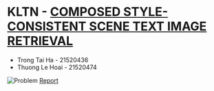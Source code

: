 # KLTN - [COMPOSED STYLE-CONSISTENT SCENE TEXT IMAGE RETRIEVAL](https://drive.google.com/drive/folders/1vhuPNxr56Ku-515Z4h2FVsj1OZdTZs_p?usp=sharing)
- Trong Tai Ha - 21520436
- Thuong Le Hoai - 21520474

![Problem](https://github.com/user-attachments/assets/51c286a4-04a7-47d1-a763-99207fdb508b)
[Report](https://drive.google.com/file/d/1euQ19HYehJYkIhxQosx4GdaHI8gOFsiK/view?usp=sharing)
